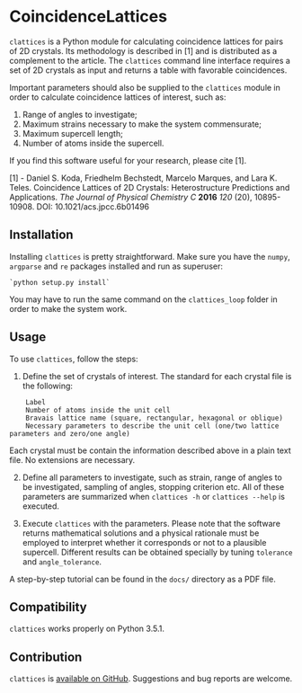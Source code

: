 # CoincidenceLattices

`clattices` is a Python module for calculating coincidence lattices for pairs of 2D crystals. Its methodology is described in [1] and is distributed as a complement to the article. The `clattices` command line interface requires a set of 2D crystals as input and returns a table with favorable coincidences.

Important parameters should also be supplied to the `clattices` module in order to calculate coincidence lattices of interest, such as:

1. Range of angles to investigate;
2. Maximum strains necessary to make the system commensurate;
3. Maximum supercell length;
4. Number of atoms inside the supercell.

If you find this software useful for your research, please cite [1].

[1] - Daniel S. Koda, Friedhelm Bechstedt, Marcelo Marques, and Lara K. Teles. Coincidence Lattices of 2D Crystals: Heterostructure Predictions and Applications. *The Journal of Physical Chemistry C* **2016** *120* (20), 10895-10908. DOI: 10.1021/acs.jpcc.6b01496

Installation
--------------

Installing `clattices` is pretty straightforward. Make sure you have the `numpy`, `argparse` and `re` packages installed
and run as superuser:

	`python setup.py install`

You may have to run the same command on the `clattices_loop` folder in order to make the system work.

Usage
--------
To use `clattices`, follow the steps:

1. Define the set of crystals of interest. The standard for each crystal file is the following:

```
	Label
	Number of atoms inside the unit cell
	Bravais lattice name (square, rectangular, hexagonal or oblique)
	Necessary parameters to describe the unit cell (one/two lattice parameters and zero/one angle)
```

Each crystal must be contain the information described above in a plain text file. No extensions are necessary.

2. Define all parameters to investigate, such as strain, range of angles to be investigated, sampling of angles,
stopping criterion etc. All of these parameters are summarized when `clattices -h` or `clattices --help` is executed.

3. Execute `clattices` with the parameters. Please note that the software returns mathematical solutions and a physical
rationale must be employed to interpret whether it corresponds or not to a plausible supercell. Different results can be
obtained specially by tuning `tolerance` and `angle_tolerance`.

A step-by-step tutorial can be found in the `docs/` directory as a PDF file.

Compatibility
--------------
`clattices` works properly on Python 3.5.1.

Contribution
-------------
`clattices` is [available on GitHub](https://github.com/gmsn-ita/CoincidenceLattices). Suggestions and bug reports are welcome.
